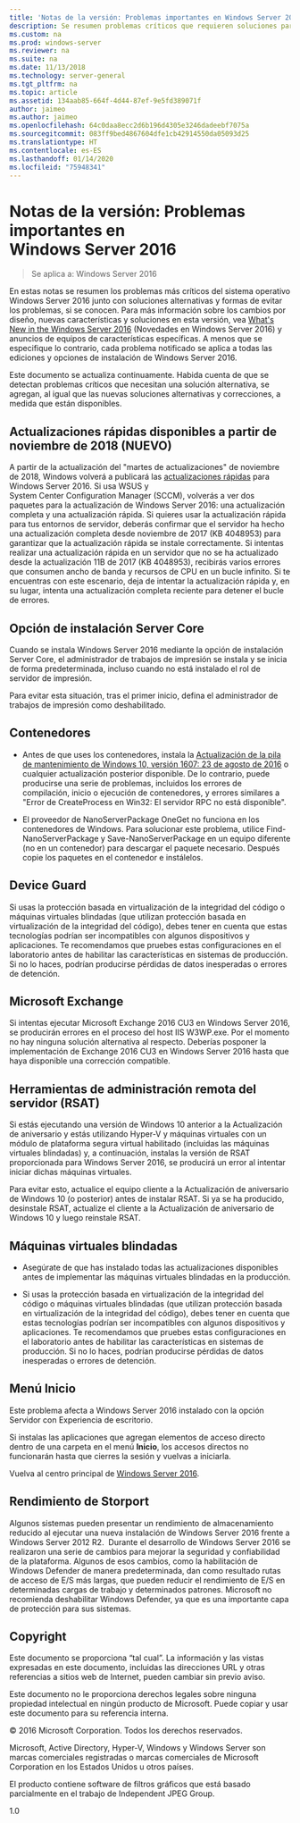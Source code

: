 ```yaml
---
title: 'Notas de la versión: Problemas importantes en Windows Server 2016'
description: Se resumen problemas críticos que requieren soluciones para evitar bloqueos, faltas de respuesta, errores de instalación o pérdida de datos.
ms.custom: na
ms.prod: windows-server
ms.reviewer: na
ms.suite: na
ms.date: 11/13/2018
ms.technology: server-general
ms.tgt_pltfrm: na
ms.topic: article
ms.assetid: 134aab85-664f-4d44-87ef-9e5fd389071f
author: jaimeo
ms.author: jaimeo
ms.openlocfilehash: 64c0daa8ecc2d6b196d4305e3246dadeebf7075a
ms.sourcegitcommit: 083ff9bed4867604dfe1cb42914550da05093d25
ms.translationtype: HT
ms.contentlocale: es-ES
ms.lasthandoff: 01/14/2020
ms.locfileid: "75948341"
---
```

# <a name="release-notes-important-issues-in-windows-server-2016"></a>Notas de la versión: Problemas importantes en Windows Server 2016

>Se aplica a: Windows Server 2016

En estas notas se resumen los problemas más críticos del sistema operativo Windows Server 2016 junto con soluciones alternativas y formas de evitar los problemas, si se conocen. Para más información sobre los cambios por diseño, nuevas características y soluciones en esta versión, vea [What's New in the Windows Server 2016](whats-new-in-windows-server-2016.md) (Novedades en Windows Server 2016) y anuncios de equipos de características específicas. A menos que se especifique lo contrario, cada problema notificado se aplica a todas las ediciones y opciones de instalación de Windows Server 2016.

Este documento se actualiza continuamente. Habida cuenta de que se detectan problemas críticos que necesitan una solución alternativa, se agregan, al igual que las nuevas soluciones alternativas y correcciones, a medida que están disponibles.

## <a name="express-updates-available-starting-in-november-2018-new"></a>Actualizaciones rápidas disponibles a partir de noviembre de 2018 (NUEVO)

A partir de la actualización del "martes de actualizaciones" de noviembre de 2018, Windows volverá a publicará las [actualizaciones rápidas](express-updates.md) para Windows Server 2016. Si usa WSUS y System Center Configuration Manager (SCCM), volverás a ver dos paquetes para la actualización de Windows Server 2016: una actualización completa y una actualización rápida. Si quieres usar la actualización rápida para tus entornos de servidor, deberás confirmar que el servidor ha hecho una actualización completa desde noviembre de 2017 (KB 4048953) para garantizar que la actualización rápida se instale correctamente. Si intentas realizar una actualización rápida en un servidor que no se ha actualizado desde la actualización 11B de 2017 (KB 4048953), recibirás varios errores que consumen ancho de banda y recursos de CPU en un bucle infinito. Si te encuentras con este escenario, deja de intentar la actualización rápida y, en su lugar, intenta una actualización completa reciente para detener el bucle de errores.

## <a name="server-core-installation-option"></a>Opción de instalación Server Core

[comment]: # (ID: 370, Remitente: amason; estado: firmado)

Cuando se instala Windows Server 2016 mediante la opción de instalación Server Core, el administrador de trabajos de impresión se instala y se inicia de forma predeterminada, incluso cuando no está instalado el rol de servidor de impresión.

Para evitar esta situación, tras el primer inicio, defina el administrador de trabajos de impresión como deshabilitado.

## <a name="containers"></a>Contenedores

[comment]: # (ID: 371; Remitente: taylorb; estado: firmado)
- Antes de que uses los contenedores, instala la [Actualización de la pila de mantenimiento de Windows 10, versión 1607: 23 de agosto de 2016](https://support.microsoft.com/kb/3176936) o cualquier actualización posterior disponible. De lo contrario, puede producirse una serie de problemas, incluidos los errores de compilación, inicio o ejecución de contenedores, y errores similares a "Error de CreateProcess en Win32: El servidor RPC no está disponible".

[comment]: # (ID: 373; Remitente: plang; estado: firmado)
- El proveedor de NanoServerPackage OneGet no funciona en los contenedores de Windows. Para solucionar este problema, utilice Find-NanoServerPackage y Save-NanoServerPackage en un equipo diferente (no en un contenedor) para descargar el paquete necesario. Después copie los paquetes en el contenedor e instálelos.

## <a name="device-guard"></a>Device Guard

[comment]: # (ID: 369; Remitente: nirb; estado: firmado)
Si usas la protección basada en virtualización de la integridad del código o máquinas virtuales blindadas (que utilizan protección basada en virtualización de la integridad del código), debes tener en cuenta que estas tecnologías podrían ser incompatibles con algunos dispositivos y aplicaciones. Te recomendamos que pruebes estas configuraciones en el laboratorio antes de habilitar las características en sistemas de producción. Si no lo haces, podrían producirse pérdidas de datos inesperadas o errores de detención.

## <a name="microsoft-exchange"></a>Microsoft Exchange

[comment]: # (ID: 375; Remitente: wgries; estado: firmado)
Si intentas ejecutar Microsoft Exchange 2016 CU3 en Windows Server 2016, se producirán errores en el proceso del host IIS W3WP.exe. Por el momento no hay ninguna solución alternativa al respecto. Deberías posponer la implementación de Exchange 2016 CU3 en Windows Server 2016 hasta que haya disponible una corrección compatible.

## <a name="remote-server-administration-tools-rsat"></a>Herramientas de administración remota del servidor (RSAT)

[comment]: # (ID: 374; Remitente: ryanpu; estado: firmado)
Si estás ejecutando una versión de Windows 10 anterior a la Actualización de aniversario y estás utilizando Hyper-V y máquinas virtuales con un módulo de plataforma segura virtual habilitado (incluidas las máquinas virtuales blindadas) y, a continuación, instalas la versión de RSAT proporcionada para Windows Server 2016, se producirá un error al intentar iniciar dichas máquinas virtuales.

Para evitar esto, actualice el equipo cliente a la Actualización de aniversario de Windows 10 (o posterior) antes de instalar RSAT. Si ya se ha producido, desinstale RSAT, actualize el cliente a la Actualización de aniversario de Windows 10 y luego reinstale RSAT.

## <a name="shielded-virtual-machines"></a>Máquinas virtuales blindadas

[comment]: # (ID: 369; Remitente: nirb; estado: firmado)  
- Asegúrate de que has instalado todas las actualizaciones disponibles antes de implementar las máquinas virtuales blindadas en la producción.

- Si usas la protección basada en virtualización de la integridad del código o máquinas virtuales blindadas (que utilizan protección basada en virtualización de la integridad del código), debes tener en cuenta que estas tecnologías podrían ser incompatibles con algunos dispositivos y aplicaciones. Te recomendamos que pruebes estas configuraciones en el laboratorio antes de habilitar las características en sistemas de producción. Si no lo haces, podrían producirse pérdidas de datos inesperadas o errores de detención.

## <a name="start-menu"></a>Menú Inicio

[comment]: # (ID: 372; Remitente: samli; estado: firmado)
Este problema afecta a Windows Server 2016 instalado con la opción Servidor con Experiencia de escritorio.

Si instalas las aplicaciones que agregan elementos de acceso directo dentro de una carpeta en el menú **Inicio**, los accesos directos no funcionarán hasta que cierres la sesión y vuelvas a iniciarla.

Vuelva al centro principal de [Windows Server 2016](Windows-Server-2016.md).

## <a name="storport-performance"></a>Rendimiento de Storport

Algunos sistemas pueden presentar un rendimiento de almacenamiento reducido al ejecutar una nueva instalación de Windows Server 2016 frente a Windows Server 2012 R2.  Durante el desarrollo de Windows Server 2016 se realizaron una serie de cambios para mejorar la seguridad y confiabilidad de la plataforma. Algunos de esos cambios, como la habilitación de Windows Defender de manera predeterminada, dan como resultado rutas de acceso de E/S más largas, que pueden reducir el rendimiento de E/S en determinadas cargas de trabajo y determinados patrones. Microsoft no recomienda deshabilitar Windows Defender, ya que es una importante capa de protección para sus sistemas.  

## <a name="copyright"></a>Copyright

Este documento se proporciona “tal cual”. La información y las vistas expresadas en este documento, incluidas las direcciones URL y otras referencias a sitios web de Internet, pueden cambiar sin previo aviso.  

Este documento no le proporciona derechos legales sobre ninguna propiedad intelectual en ningún producto de Microsoft. Puede copiar y usar este documento para su referencia interna.  

&copy; 2016 Microsoft Corporation. Todos los derechos reservados.  

Microsoft, Active Directory, Hyper-V, Windows y Windows Server son marcas comerciales registradas o marcas comerciales de Microsoft Corporation en los Estados Unidos u otros países.  

El producto contiene software de filtros gráficos que está basado parcialmente en el trabajo de Independent JPEG Group.  

1.0
